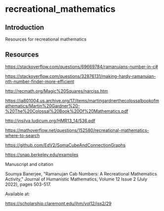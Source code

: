 # recreational_mathematics


## Introduction

Resources for recreational mathematics


## Resources

https://stackoverflow.com/questions/69669784/ramanujans-number-in-c#

https://stackoverflow.com/questions/32876131/making-hardy-ramanujan-nth-number-finder-more-efficient

http://recmath.org/Magic%20Squares/narciss.htm

https://ia801004.us.archive.org/17/items/martingardnerthecolossalbookofmathematics/Martin%20Gardner%20-%20The%20Colossal%20Book%20Of%20Mathematics.pdf

http://jnsilva.ludicum.org/HMR13_14/536.pdf

https://mathoverflow.net/questions/152580/recreational-mathematics-where-to-search

https://github.com/EdV2/SomaCubeAndConnectionGraphs

https://snap.berkeley.edu/examples

Manuscript and citation

Soumya Banerjee, "Ramanujan Cab Numbers: A Recreational Mathematics Activity," Journal of Humanistic Mathematics, Volume 12 Issue 2 (July 2022), pages 503-517.

Available at:

https://scholarship.claremont.edu/jhm/vol12/iss2/29


